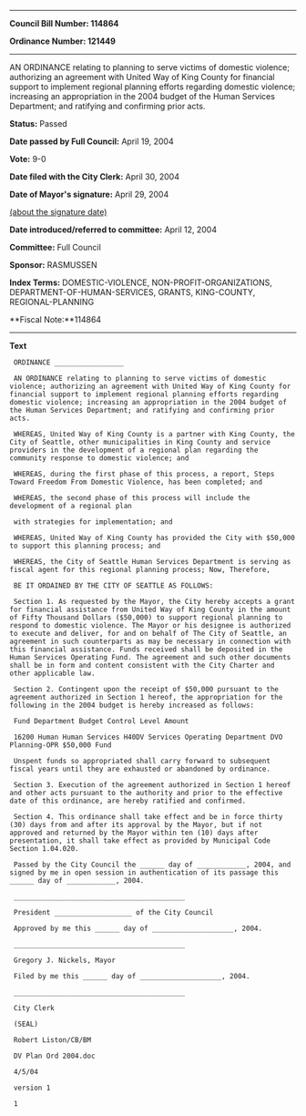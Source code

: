 

********

**Council Bill Number: 114864**
   
**Ordinance Number: 121449**
********

 AN ORDINANCE relating to planning to serve victims of domestic violence; authorizing an agreement with United Way of King County for financial support to implement regional planning efforts regarding domestic violence; increasing an appropriation in the 2004 budget of the Human Services Department; and ratifying and confirming prior acts.

**Status:** Passed
   
**Date passed by Full Council:** April 19, 2004
   
**Vote:** 9-0
   
**Date filed with the City Clerk:** April 30, 2004
   
**Date of Mayor's signature:** April 29, 2004
   
[(about the signature date)](/~public/approvaldate.htm)
   
   
   
**Date introduced/referred to committee:** April 12, 2004
   
**Committee:** Full Council
   
**Sponsor:** RASMUSSEN
   
   
**Index Terms:** DOMESTIC-VIOLENCE, NON-PROFIT-ORGANIZATIONS, DEPARTMENT-OF-HUMAN-SERVICES, GRANTS, KING-COUNTY, REGIONAL-PLANNING

**Fiscal Note:**114864

********

**Text**
   
```
 ORDINANCE _________________

 AN ORDINANCE relating to planning to serve victims of domestic violence; authorizing an agreement with United Way of King County for financial support to implement regional planning efforts regarding domestic violence; increasing an appropriation in the 2004 budget of the Human Services Department; and ratifying and confirming prior acts.

 WHEREAS, United Way of King County is a partner with King County, the City of Seattle, other municipalities in King County and service providers in the development of a regional plan regarding the community response to domestic violence; and

 WHEREAS, during the first phase of this process, a report, Steps Toward Freedom From Domestic Violence, has been completed; and

 WHEREAS, the second phase of this process will include the development of a regional plan

 with strategies for implementation; and

 WHEREAS, United Way of King County has provided the City with $50,000 to support this planning process; and

 WHEREAS, the City of Seattle Human Services Department is serving as fiscal agent for this regional planning process; Now, Therefore,

 BE IT ORDAINED BY THE CITY OF SEATTLE AS FOLLOWS:

 Section 1. As requested by the Mayor, the City hereby accepts a grant for financial assistance from United Way of King County in the amount of Fifty Thousand Dollars ($50,000) to support regional planning to respond to domestic violence. The Mayor or his designee is authorized to execute and deliver, for and on behalf of The City of Seattle, an agreement in such counterparts as may be necessary in connection with this financial assistance. Funds received shall be deposited in the Human Services Operating Fund. The agreement and such other documents shall be in form and content consistent with the City Charter and other applicable law.

 Section 2. Contingent upon the receipt of $50,000 pursuant to the agreement authorized in Section 1 hereof, the appropriation for the following in the 2004 budget is hereby increased as follows:

 Fund Department Budget Control Level Amount

 16200 Human Human Services H40DV Services Operating Department DVO Planning-OPR $50,000 Fund

 Unspent funds so appropriated shall carry forward to subsequent fiscal years until they are exhausted or abandoned by ordinance.

 Section 3. Execution of the agreement authorized in Section 1 hereof and other acts pursuant to the authority and prior to the effective date of this ordinance, are hereby ratified and confirmed.

 Section 4. This ordinance shall take effect and be in force thirty (30) days from and after its approval by the Mayor, but if not approved and returned by the Mayor within ten (10) days after presentation, it shall take effect as provided by Municipal Code Section 1.04.020.

 Passed by the City Council the ______ day of ____________, 2004, and signed by me in open session in authentication of its passage this ______ day of ____________, 2004.

 __________________________________________

 President ___________________ of the City Council

 Approved by me this ______ day of ____________________, 2004.

 __________________________________________

 Gregory J. Nickels, Mayor

 Filed by me this ______ day of ____________________, 2004.

 __________________________________________

 City Clerk

 (SEAL)

 Robert Liston/CB/BM

 DV Plan Ord 2004.doc

 4/5/04

 version 1

 1

```
